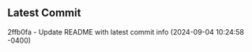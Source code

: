 
## Latest Commit
2ffb0fa - Update README with latest commit info (2024-09-04 10:24:58 -0400) <Yunxi-Zhou>
